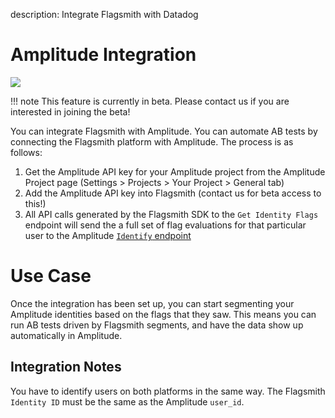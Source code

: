 description: Integrate Flagsmith with Datadog

# Amplitude Integration

<img src="/images/integrations/amplitude/amplitude-logo.svg"/>

!!! note
    This feature is currently in beta. Please contact us if you are interested in joining the beta!

You can integrate Flagsmith with Amplitude. You can automate AB tests by connecting the Flagsmith platform with Amplitude. The process is as follows:

1. Get the Amplitude API key for your Amplitude project from the Amplitude Project page (Settings > Projects > Your Project > General tab)
2. Add the Amplitude API key into Flagsmith (contact us for beta access to this!)
3. All API calls generated by the Flagsmith SDK to the `Get Identity Flags` endpoint will send the a full set of flag evaluations for that particular user to the Amplitude [`Identify` endpoint](https://developers.amplitude.com/docs/identify-api)

# Use Case

Once the integration has been set up, you can start segmenting your Amplitude identities based on the flags that they saw. This means you can run AB tests driven by Flagsmith segments, and have the data show up automatically in Amplitude. 

## Integration Notes

You have to identify users on both platforms in the same way. The Flagsmith `Identity ID` must be the same as the Amplitude `user_id`.
